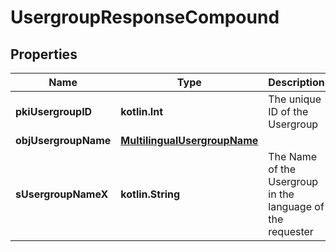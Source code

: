 
# UsergroupResponseCompound

## Properties
Name | Type | Description | Notes
------------ | ------------- | ------------- | -------------
**pkiUsergroupID** | **kotlin.Int** | The unique ID of the Usergroup | 
**objUsergroupName** | [**MultilingualUsergroupName**](MultilingualUsergroupName.md) |  | 
**sUsergroupNameX** | **kotlin.String** | The Name of the Usergroup in the language of the requester |  [optional]



